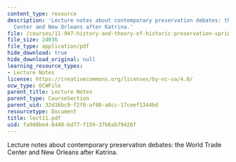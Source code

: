 ```yaml
---
content_type: resource
description: 'Lecture notes about contemporary preservation debates: the World Trade
  Center and New Orleans after Katrina.'
file: /courses/11-947-history-and-theory-of-historic-preservation-spring-2007/fa9d8be48440bd77f15937b6ab79426f_lect11.pdf
file_size: 24036
file_type: application/pdf
hide_download: true
hide_download_original: null
learning_resource_types:
- Lecture Notes
license: https://creativecommons.org/licenses/by-nc-sa/4.0/
ocw_type: OCWFile
parent_title: Lecture Notes
parent_type: CourseSection
parent_uid: 32d16bc9-f2f0-af80-a8cc-17ceef1344bd
resourcetype: Document
title: lect11.pdf
uid: fa9d8be4-8440-bd77-f159-37b6ab79426f
---
```

Lecture notes about contemporary preservation debates: the World Trade Center and New Orleans after Katrina.
